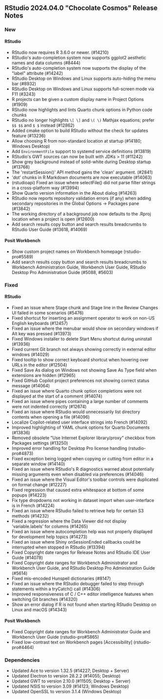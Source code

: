 ## RStudio 2024.04.0 "Chocolate Cosmos" Release Notes

### New

#### RStudio
- RStudio now requires R 3.6.0 or newer. (#14210)
- RStudio's auto-completion system now supports ggplot2 aesthetic names and data columns (#8444)
- RStudio's auto-completion system now supports the display of the "label" attribute (#14242)
- RStudio Desktop on Windows and Linux supports auto-hiding the menu bar (#8932)
- RStudio Desktop on Windows and Linux supports full-screen mode via F11 (#3243)
- R projects can be given a custom display name in Project Options (#1909)
- RStudio now highlights and lints Quarto chunk options in Python code chunks
- RStudio no longer highlights `\[ \]` and `\( \)` Mathjax equations; prefer `$$ $$` and `$ $` instead (#12862)
- Added cmake option to build RStudio without the check for updates feature (#13236)
- Allow choosing R from non-standard location at startup (#14180; Windows Desktop)
- Add `EnvironmentFile` support to systemd service definitions (#13819)
- RStudio's GWT sources can now be built with JDKs > 11 (#11242)
- Show grey background instead of solid-white during Desktop startup (#13768)
- The 'restartSession()' API method gains the 'clean' argument. (#2841)
- 'dot' chunks in R Markdown documents are now executable (#14063)
- (rstudioapi) Fixed an issue where selectFile() did not parse filter strings in a cross-platform way (#13994)
- Show Quarto version information in the About dialog (#14263)
- RStudio now reports repository validation errors (if any) when adding secondary repositories in the Global Options -> Packages pane (#13842)
- The working directory of a background job now defaults to the .Rproj location when a project is open (#12600)
- Add search results copy button and search results breadcrumbs to RStudio User Guide (#13618, #14069)

#### Posit Workbench
- Show custom project names on Workbench homepage (rstudio-pro#5589)
- Add search results copy button and search results breadcrumbs to Workbench Administration Guide, Workbench User Guide, RStudio Desktop Pro Administration Guide (#5088, #5603)

### Fixed
#### RStudio
- Fixed an issue where Stage chunk and Stage line in the Review Changes UI failed in some scenarios (#5476)
- Fixed shortcut for inserting an assignment operator to work on non-US English keyboards (#12457)
- Fixed an issue where the menubar would show on secondary windows if Alt key was pressed (#13973)
- Fixed Windows installer to delete Start Menu shortcut during uninstall (#13936)
- Fixed current Git branch not always showing correctly in external editor windows (#14029)
- Fixed tooltip to show correct keyboard shortcut when hovering over URLs in the editor (#12504)
- Fixed Save As dialog on Windows not showing Save As Type field when extensions are hidden (#12965)
- Fixed GitHub Copilot project preferences not showing correct status message (#14064)
- Fixed an issue where Quarto chunk option completions were not displayed at the start of a comment (#14074)
- Fixed an issue where pipes containing a large number of comments were not indented correctly (#12674)
- Fixed an issue where RStudio would unnecessarily list directory contents when opening a file (#14096)
- Localize Copilot-related user interface strings into French (#14092)
- Improved highlighting of YAML chunk options for Quarto Documents (#13836)
- Removed obsolete "Use Internet Explorer library/proxy" checkbox from Packages settings (#13250)
- Improved error handling for Desktop Pro license handling (rstudio-pro#4873)
- Fixed exception being logged when copying or cutting from editor in a separate window (#14140)
- Fixed an issue where RStudio's R diagnostics warned about potentially missing arguments even when disabled via preferences (#14046)
- Fixed an issue where the Visual Editor's toolbar controls were duplicated on format change (#12227)
- Fixed regression that caused extra whitespace at bottom of some popups (#14223)
- Fix type dropdowns not working in dataset import when user-interface is in French (#14224)
- Fixed an issue where RStudio failed to retrieve help for certain S3 methods (#14232)
- Fixed a regression where the Data Viewer did not display 'variable.labels' for columns (#14265)
- Fixed an issue where autocompletion help was not properly displayed for development help topics (#14273)
- Fixed an issue where Shiny onSessionEnded callbacks could be interrupted when stopped in RStudio (#13394)
- Fixed Copyright date ranges for Release Notes and RStudio IDE User Guide (#14078)
- Fixed Copyright date ranges for Workbench Administrator and Workbench User Guide, and RStudio Desktop Pro Administration Guide (#5614)
- Fixed mis-encoded Hunspell dictionaries (#8147)
- Fixed an issue where the RStudio debugger failed to step through statements within a tryCatch() call (#14306)
- Improved responsiveness of C / C++ editor intelligence features when switching Git branches (#14320)
- Show an error dialog if R is not found when starting RStudio Desktop on Linux and macOS (#14343)

#### Posit Workbench

- Fixed Copyright date ranges for Workbench Administrator Guide and Workbench User Guide (rstudio-pro#5865)
- Fixed low-contrast text on Workbench pages [Accessibility] (rstudio-pro#4464)

### Dependencies
- Updated Ace to version 1.32.5 (#14227; Desktop + Server)
- Updated Electron to version 28.2.2 (#14055; Desktop)
- Updated GWT to version 2.10.0 (#11505; Desktop + Server)
- Updated NSIS to version 3.09 (#14123; Windows Desktop)
- Updated OpenSSL to version 3.1.4 (Windows Desktop)

